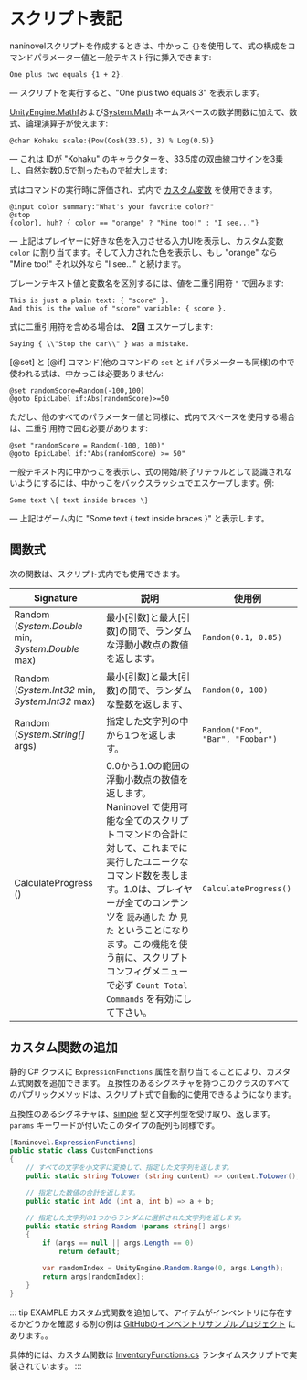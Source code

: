 ﻿# スクリプト表記

naninovelスクリプトを作成するときは、中かっこ `{}`を使用して、式の構成をコマンドパラメーター値と一般テキスト行に挿入できます:

```nani
One plus two equals {1 + 2}.
```

— スクリプトを実行すると、"One plus two equals 3" を表示します。

[UnityEngine.Mathf](https://docs.unity3d.com/ScriptReference/Mathf.html)および[System.Math](https://docs.microsoft.com/en-us/dotnet/api/system.math#methods) ネームスペースの数学関数に加えて、数式、論理演算子が使えます:

```nani
@char Kohaku scale:{Pow(Cosh(33.5), 3) % Log(0.5)}
```
— これは IDが "Kohaku" のキャラクターを、33.5度の双曲線コサインを3乗し、自然対数0.5で割ったもので拡大します:

式はコマンドの実行時に評価され、式内で [カスタム変数](/ja/guide/custom-variables) を使用できます。

```nani
@input color summary:"What's your favorite color?"
@stop
{color}, huh? { color == "orange" ? "Mine too!" : "I see..."}
```

— 上記はプレイヤーに好きな色を入力させる入力UIを表示し、カスタム変数 `color` に割り当てます。そして入力された色を表示し、もし "orange" なら "Mine too!" それ以外なら "I see..." と続けます。

プレーンテキスト値と変数名を区別するには、値を二重引用符 `"` で囲みます:

```nani
This is just a plain text: { "score" }.
And this is the value of "score" variable: { score }.
```
式に二重引用符を含める場合は、 **2回** エスケープします:

```nani
Saying { \\"Stop the car\\" } was a mistake.
```

[@set] と [@if] コマンド(他のコマンドの `set` と `if` パラメーターも同様)の中で使われる式は、中かっこは必要ありません:

```nani
@set randomScore=Random(-100,100)
@goto EpicLabel if:Abs(randomScore)>=50
```

ただし、他のすべてのパラメーター値と同様に、式内でスペースを使用する場合は、二重引用符で囲む必要があります:

```nani
@set "randomScore = Random(-100, 100)"
@goto EpicLabel if:"Abs(randomScore) >= 50"
```

一般テキスト内に中かっこを表示し、式の開始/終了リテラルとして認識されないようにするには、中かっこをバックスラッシュでエスケープします。例:

```nani
Some text \{ text inside braces \}
```

— 上記はゲーム内に "Some text { text inside braces }" と表示します。

## 関数式

次の関数は、スクリプト式内でも使用できます。

<div class="config-table">

Signature | 説明 | 使用例
--- | --- | ---
Random (*System.Double* min, *System.Double* max) | 最小[引数]と最大[引数]の間で、ランダムな浮動小数点の数値を返します。| `Random(0.1, 0.85)`
Random (*System.Int32* min, *System.Int32* max) | 最小[引数]と最大[引数]の間で、ランダムな整数を返します、 | `Random(0, 100)`
Random (*System.String[]* args) | 指定した文字列の中から1つを返します。 | `Random("Foo", "Bar", "Foobar")`
CalculateProgress () | 0.0から1.0の範囲の浮動小数点の数値を返します。Naninovel で使用可能な全てのスクリプトコマンドの合計に対して、これまでに実行したユニークなコマンド数を表します。1.0は、プレイヤーが全てのコンテンツを `読み通した` か `見た` ということになります。この機能を使う前に、スクリプトコンフィグメニューで必ず `Count Total Commands` を有効にして下さい。 | `CalculateProgress()`

</div>

## カスタム関数の追加

静的 C# クラスに `ExpressionFunctions` 属性を割り当てることにより、カスタム式関数を追加できます。 互換性のあるシグネチャを持つこのクラスのすべてのパブリックメソッドは、スクリプト式で自動的に使用できるようになります。

互換性のあるシグネチャは、[simple](https://docs.microsoft.com/en-us/dotnet/csharp/language-reference/keywords/value-types#simple-types) 型と文字列型を受け取り、返します。`params` キーワードが付いたこのタイプの配列も同様です。

```csharp
[Naninovel.ExpressionFunctions]
public static class CustomFunctions
{
	// すべての文字を小文字に変換して、指定した文字列を返します。
    public static string ToLower (string content) => content.ToLower();

    // 指定した数値の合計を返します。
    public static int Add (int a, int b) => a + b;

    // 指定した文字列の1つからランダムに選択された文字列を返します。
    public static string Random (params string[] args)
	{
		if (args == null || args.Length == 0)
			return default;

        var randomIndex = UnityEngine.Random.Range(0, args.Length);
		return args[randomIndex];
	}
}
```

::: tip EXAMPLE
カスタム式関数を追加して、アイテムがインベントリに存在するかどうかを確認する別の例は [GitHubのインベントリサンプルプロジェクト](https://github.com/Naninovel/Inventory) にあります。。

具体的には、カスタム関数は [InventoryFunctions.cs](https://github.com/Naninovel/Inventory/blob/master/Assets/NaninovelInventory/Runtime/InventoryFunctions.cs) ランタイムスクリプトで実装されています。
:::
